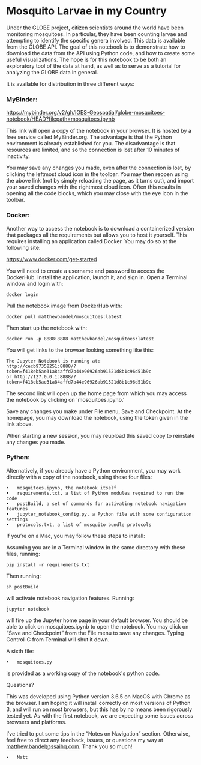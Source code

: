 # Mosquito Larvae in my Country

Under the GLOBE project, citizen scientists around the world have been monitoring mosquitoes.  In particular, they have been counting larvae and attempting to identify the specific genera involved.  This data is available from the GLOBE API.  The goal of this notebook is to demonstrate how to download the data from the API using Python code, and how to create some useful visualizations.  The hope is for this notebook to be both an exploratory tool of the data at hand, as well as to serve as a tutorial for analyzing the GLOBE data in general.

It is available for distribution in three different ways:


### MyBinder:

https://mybinder.org/v2/gh/IGES-Geospatial/globe-mosquitoes-notebook/HEAD?filepath=mosquitoes.ipynb

This link will open a copy of the notebook in your browser.  It is hosted by a free service called MyBinder.org.  The advantage is that the Python environment is already established for you.  The disadvantage is that resources are limited, and so the connection is lost after 10 minutes of inactivity.  

You may save any changes you made, even after the connection is lost, by clicking the leftmost cloud icon in the toolbar.  You may then reopen using the above link (not by simply reloading the page, as it turns out), and import your saved changes with the rightmost cloud icon.  Often this results in opening all the code blocks, which you may close with the eye icon in the toolbar.


### Docker:

Another way to access the notebook is to download a containerized version that packages all the requirements but allows you to host it yourself.  This requires installing an application called Docker.  You may do so at the following site:

https://www.docker.com/get-started

You will need to create a username and password to access the DockerHub.  Install the application, launch it, and sign in.  Open a Terminal window and login with:

	docker login

Pull the notebook image from DockerHub with:

	docker pull matthewbandel/mosquitoes:latest

Then start up the notebook with:

	docker run -p 8888:8888 matthewbandel/mosquitoes:latest 

You will get links to the browser looking something like this:
 
    The Jupyter Notebook is running at:
    http://cecb97358251:8888/?token=f418eb5ae31a84affd7b44e96926ab91521d8b1c96d51b9c
    or http://127.0.0.1:8888/?token=f418eb5ae31a84affd7b44e96926ab91521d8b1c96d51b9c
    
The second link will open up the home page from which you may access the notebook by clicking on 'mosquitoes.ipynb.'  

Save any changes you make under File menu, Save and Checkpoint.  At the homepage, you may download the notebook, using the token given in the link above.

When starting a new session, you may reupload this saved copy to reinstate any changes you made.


### Python:

Alternatively, if you already have a Python environment, you may work directly with a copy of the notebook, using these four files:

	•	mosquitoes.ipynb, the notebook itself
	•	requirements.txt, a list of Python modules required to run the code
	•	postBuild, a set of commands for activating notebook navigation features
	•	jupyter_notebook_config.py, a Python file with some configuration settings
	•	protocols.txt, a list of mosquito bundle protocols

If you’re on a Mac, you may follow these steps to install:

Assuming you are in a Terminal window in the same directory with these files, running:

	pip install -r requirements.txt

Then running:

	sh postBuild

will activate notebook navigation features.  Running:

	jupyter notebook

will fire up the Jupyter home page in your default browser.  You should be able to click on mosquitoes.ipynb to open the notebook.  You may click on “Save and Checkpoint” from the File menu to save any changes.  Typing Control-C from Terminal will shut it down.  

A sixth file:

	•	mosquitoes.py
	
is provided as a working copy of the notebook's python code.


Questions?

This was developed using Python version 3.6.5 on MacOS with Chrome as the browser.  I am hoping it will install correctly on most versions of Python 3, and will run on most browsers, but this has by no means been rigorously tested yet.  As with the first notebook, we are expecting some issues across browsers and platforms. 

I’ve tried to put some tips in the “Notes on Navigation” section.  Otherwise, feel free to direct any feedback, issues, or questions my way at matthew.bandel@ssaihq.com.  Thank you so much!

	•	Matt
